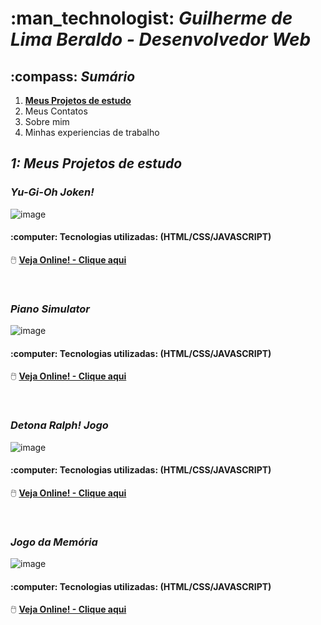 <h1>:man_technologist: <i> Guilherme de Lima Beraldo - Desenvolvedor Web</i></h1>
<h2>:compass: <i> Sumário</i></h2>

1.  **[Meus Projetos de estudo](#1-meus-projetos-de-estudo)**
2.  Meus Contatos
3.  Sobre mim
4.  Minhas experiencias de trabalho

<h2><i>1: Meus Projetos de estudo</i></h2>
<h3><i>Yu-Gi-Oh Joken!</i></h3>

![image](https://github.com/Guilherme-Beraldo/teste-port/assets/119258473/55587277-94c3-4d4e-9c13-2601ee256cb5)
<h4>:computer: Tecnologias utilizadas: (HTML/CSS/JAVASCRIPT)</h4>

:computer_mouse: **[Veja Online! - Clique aqui](https://guilherme-beraldo.github.io/yu-gi-oh-joken/)**

<br>

<h3><i>Piano Simulator</i></h3>

![image](https://github.com/Guilherme-Beraldo/teste-port/assets/119258473/209efe06-1091-498b-914c-615fe2bd8d87)
<h4>:computer: Tecnologias utilizadas: (HTML/CSS/JAVASCRIPT)</h4>

:computer_mouse: **[Veja Online! - Clique aqui](https://guilherme-beraldo.github.io/PianoSimulator/)**

<br>

<h3><i>Detona Ralph! Jogo</i></h3>

![image](https://github.com/Guilherme-Beraldo/teste-port/assets/119258473/c6047d81-e70e-41e6-a983-a2acfa33d71d)
<h4>:computer: Tecnologias utilizadas: (HTML/CSS/JAVASCRIPT)</h4>

:computer_mouse: **[Veja Online! - Clique aqui](https://guilherme-beraldo.github.io/detonaRalph/)**

<br>

<h3><i>Jogo da Memória</i></h3>

![image](https://github.com/Guilherme-Beraldo/teste-port/assets/119258473/b5cbae5c-127f-40ea-93ff-1685a97f25ef)
<h4>:computer: Tecnologias utilizadas: (HTML/CSS/JAVASCRIPT)</h4>

:computer_mouse: **[Veja Online! - Clique aqui](https://guilherme-beraldo.github.io/jogoDaMemoria/)**

<br>
